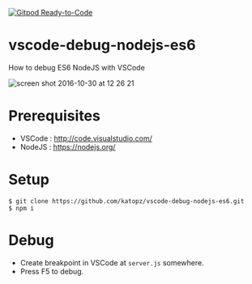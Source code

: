[![Gitpod Ready-to-Code](https://img.shields.io/badge/Gitpod-Ready--to--Code-blue?logo=gitpod)](https://gitpod.io/#https://github.com/katopz/vscode-debug-nodejs-es6) 

# vscode-debug-nodejs-es6
How to debug ES6 NodeJS with VSCode

![screen shot 2016-10-30 at 12 26 21](https://cloud.githubusercontent.com/assets/97060/19834777/617b5240-9ea0-11e6-9b55-9422c8d7a2c0.png)

# Prerequisites
- VSCode : http://code.visualstudio.com/
- NodeJS : https://nodejs.org/

# Setup
```shell
$ git clone https://github.com/katopz/vscode-debug-nodejs-es6.git
$ npm i
```

# Debug
- Create breakpoint in VSCode at `server.js` somewhere.
- Press F5 to debug.